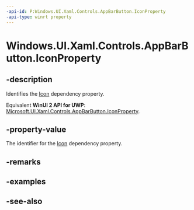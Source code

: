 ```yaml
---
-api-id: P:Windows.UI.Xaml.Controls.AppBarButton.IconProperty
-api-type: winrt property
---
```


<!-- Property syntax
public Windows.UI.Xaml.DependencyProperty IconProperty { get; }
-->

# Windows.UI.Xaml.Controls.AppBarButton.IconProperty

## -description
Identifies the [Icon](appbarbutton_icon.md) dependency property.

Equivalent **WinUI 2 API for UWP**: [Microsoft.UI.Xaml.Controls.AppBarButton.IconProperty](/windows/winui/api/microsoft.ui.xaml.controls.appbarbutton.iconproperty).

## -property-value
The identifier for the [Icon](appbarbutton_icon.md) dependency property.

## -remarks

## -examples

## -see-also
